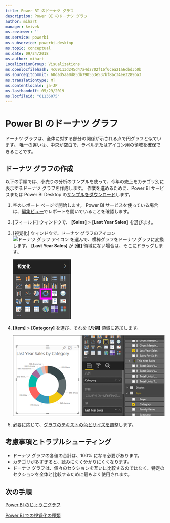 ```yaml
---
title: Power BI のドーナツ グラフ
description: Power BI のドーナツ グラフ
author: mihart
manager: kvivek
ms.reviewer: ''
ms.service: powerbi
ms.subservice: powerbi-desktop
ms.topic: conceptual
ms.date: 09/24/2018
ms.author: mihart
LocalizationGroup: Visualizations
ms.openlocfilehash: 4c69113d245d47a4d2702f16f6cea21a6cbd3b0b
ms.sourcegitcommit: 60dad5aa0d85db790553e537bf8ac34ee3289ba3
ms.translationtype: MT
ms.contentlocale: ja-JP
ms.lasthandoff: 05/29/2019
ms.locfileid: "61136075"
---
```

# <a name="doughnut-charts-in-power-bi"></a>Power BI のドーナツ グラフ
ドーナツ グラフは、全体に対する部分の関係が示される点で円グラフと似ています。 唯一の違いは、中央が空白で、ラベルまたはアイコン用の領域を確保できることです。

## <a name="create-a-doughnut-chart"></a>ドーナツ グラフの作成
以下の手順では、小売りの分析のサンプルを使って、今年の売上をカテゴリ別に表示するドーナツ グラフを作成します。 作業を進めるために、Power BI サービスまたは Power BI Desktop の[サンプルをダウンロード](../sample-datasets.md)します。

1. 空のレポート ページで開始します。 Power BI サービスを使っている場合は、[編集ビュー](../service-interact-with-a-report-in-editing-view.md)でレポートを開いていることを確認します。

2. [フィールド] ウィンドウで、 **[Sales]** \> **[Last Year Sales]** を選びます。  
   
3. [視覚化] ウィンドウで、ドーナツ グラフのアイコン ![ドーナツ グラフ アイコン](media/power-bi-visualization-doughnut-charts/power-bi-icon.png) を選んで、横棒グラフをドーナツ グラフに変換します。 **[Last Year Sales]** が **[値]** 領域にない場合は、そこにドラッグします。
     
   ![ドーナツが選択された [視覚化] ウィンドウ](media/power-bi-visualization-doughnut-charts/power-bi-doughnut-chart.png)

4. **[Item]** \> **[Category]** を選び、それを **[凡例]** 領域に追加します。 
     
    ![[フィールド] ウィンドウの横にあるドーナツ](media/power-bi-visualization-doughnut-charts/power-bi-doughnut-done.png)

5. 必要に応じて、[グラフのテキストの色とサイズを調整](power-bi-visualization-customize-title-background-and-legend.md)します。 

## <a name="considerations-and-troubleshooting"></a>考慮事項とトラブルシューティング
* ドーナツ グラフの各値の合計は、100% になる必要があります。
* カテゴリが多すぎると、読みにくく分かりにくくなります。
* ドーナツ グラフは、個々のセクションを互いに比較するのではなく、特定のセクションを全体と比較するために最もよく使用されます。 

## <a name="next-steps"></a>次の手順
[Power BI のじょうごグラフ](power-bi-visualization-funnel-charts.md)

[Power BI での視覚化の種類](power-bi-visualization-types-for-reports-and-q-and-a.md)


